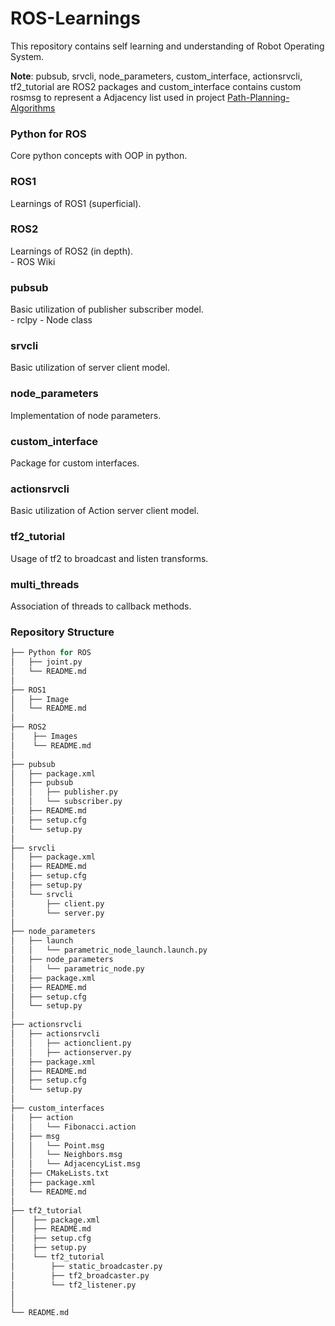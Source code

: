 # ROS-Learnings

<!-- <font size="5">This text has a larger font size.</font>

<span style="font-size: 20px;">This text has a font size of 20px.</span>

<span style="font-size: 20px;">This text has a font size of 20px.</span> -->

This repository contains self learning and understanding of Robot Operating System.

**Note**: pubsub, srvcli, node_parameters, custom_interface, actionsrvcli, tf2_tutorial are ROS2 packages and custom_interface contains custom rosmsg to represent a  Adjacency list used in project <a href="https://github.com/maker-ATOM/Path-Planning-Algorithms">Path-Planning-Algorithms</a>

<h3>Python for ROS</h3>
Core python concepts with OOP in python.

<h3>ROS1</h3>
Learnings of ROS1 (superficial).

<h3>ROS2</h3>
Learnings of ROS2 (in depth).
<br>
- ROS Wiki

<h3>pubsub</h3>
Basic utilization of publisher subscriber model.
<br>
- rclpy
- Node class

<h3>srvcli</h3>
Basic utilization of server client model.

<h3>node_parameters</h3>
Implementation of node parameters. 

<h3>custom_interface</h3>
Package for custom interfaces.

<h3>actionsrvcli</h3>
Basic utilization of Action server client model.

<h3>tf2_tutorial</h3>
Usage of tf2 to broadcast and listen transforms.

<h3>multi_threads</h3>
Association of threads to callback methods.

### Repository Structure
```python
├── Python for ROS
│   ├── joint.py
│   └── README.md
│
├── ROS1
│   ├── Image
│   └── README.md
│
├── ROS2
│    ├── Images
│    └── README.md
│
├── pubsub
│   ├── package.xml
│   ├── pubsub
│   │   ├── publisher.py
│   │   └── subscriber.py
│   ├── README.md
│   ├── setup.cfg
│   └── setup.py
│
├── srvcli
│   ├── package.xml
│   ├── README.md
│   ├── setup.cfg
│   ├── setup.py
│   └── srvcli
│       ├── client.py
│       └── server.py
│
├── node_parameters
│   ├── launch
│   │   └── parametric_node_launch.launch.py
│   ├── node_parameters
│   │   └── parametric_node.py
│   ├── package.xml
│   ├── README.md
│   ├── setup.cfg
│   └── setup.py
│
├── actionsrvcli
│   ├── actionsrvcli
│   │   ├── actionclient.py
│   │   ├── actionserver.py
│   ├── package.xml
│   ├── README.md
│   ├── setup.cfg
│   └── setup.py
│
├── custom_interfaces
│   ├── action
│   │   └── Fibonacci.action
│   ├── msg
│   │   └── Point.msg
│   │   └── Neighbors.msg
│   │   └── AdjacencyList.msg
│   ├── CMakeLists.txt
│   ├── package.xml
│   └── README.md
│
├── tf2_tutorial
│    ├── package.xml
│    ├── README.md
│    ├── setup.cfg
│    ├── setup.py
│    └── tf2_tutorial
│        ├── static_broadcaster.py
│        ├── tf2_broadcaster.py
│        └── tf2_listener.py
│
│
└── README.md
```